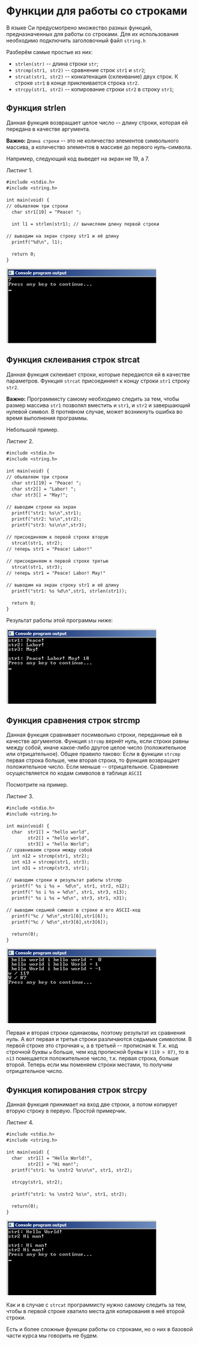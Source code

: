 # Функции для работы со строками

В языке Си предусмотрено множество разных функций, предназначенных для работы со строками. Для их использования необходимо подключить заголовочный файл `string.h`

Разберём самые простые из них:

- `strlen(str)` -- длина строки `str`;
- `strcmp(str1, str2)` -- сравнение строк `str1` и `str2`;
- `strcat(str1, str2)` -- конкатенация (склеивание) двух строк. К строке `str1` в конце приклеивается строка `str2`.
- `strcpy(str1, str2)` -- копирование строки `str2` в строку `str1`;

## Функция strlen

Данная функция возвращает целое число -- длину строки, которая ей передана в качестве аргумента.

**Важно:** `Длина строки` -- это не количество элементов символьного массива, а количество элементов в массиве до первого нуль-символа.

Например, следующий код выведет на экран не 19, а 7.

Листинг 1.

```
#include <stdio.h>
#include <string.h>

int main(void) {
// объявляем три строки
  char str1[19] = "Peace! ";

  int l1 = strlen(str1); // вычисляем длину первой строки

// выводим на экран строку str1 и её длину
  printf("%d\n", l1);

  return 0;
}
```

![Работа функции strlen](./func_strlen.png)

## Функция склеивания строк strcat

Данная функция склеивает строки, которые передаются ей в качестве параметров. Функция `strcat` присоединяет к концу строки `str1` строку `str2`.

**Важно:** Программисту самому необходимо следить за тем, чтобы размер массива `str1` позволял вместить и `str1`, и `str2` и завершающий нулевой символ. В противном случае, может возникнуть ошибка во время выполнения программы.

Небольшой пример.

Листинг 2.

```
#include <stdio.h>
#include <string.h>

int main(void) {
// объявляем три строки
  char str1[19] = "Peace! ";
  char str2[] = "Labor! ";
  char str3[] = "May!";

// выводим строки на экран
  printf("str1: %s\n",str1);
  printf("str2: %s\n",str2);
  printf("str3: %s\n\n",str3);

// присоединяем к первой строке вторую
  strcat(str1, str2);
// теперь str1 = "Peace! Labor!"

// присоединяем к первой строке третью
  strcat(str1, str3);
// теперь str1 = "Peace! Labor! May!"

// выводим на экран строку str1 и её длину
  printf("str1: %s %d\n",str1, strlen(str1));

  return 0;
}
```

Результат работы этой программы ниже:

![Работа функции strcat](./func_strcat.png)


## Функция сравнения строк strcmp

Данная функция сравнивает посимвольно строки, переданные ей в качестве аргументов. Функция `strcmp` вернёт нуль, если строки равны между собой, иначе какое-либо другое целое число (положительное или отрицательное). Общее правило таково: Если в функции `strcmp` первая строка больше, чем вторая строка, то функция возвращает положительное число. Если меньше -- отрицательное. Сравнение осуществляется по кодам символов в таблице `ASCII`

Посмотрите на пример.

Листинг 3.

```
#include <stdio.h>
#include <string.h>

int main(void) {
  char  str1[] = "hello world",
        str2[] = "hello world",
        str3[] = "hello World";
// сравниваем строки между собой
  int n12 = strcmp(str1, str2);
  int n13 = strcmp(str1, str3);
  int n31 = strcmp(str3, str1);

// выводим строки и результат работы strcmp
  printf(" %s i %s =  %d\n", str1, str2, n12);
  printf(" %s i %s = %d\n", str1, str3, n13);
  printf(" %s i %s = %d\n", str3, str1, n31);

// выводим седьмой символ в строке и его ASCII-код
  printf("%c / %d\n",str1[6],str1[6]);
  printf("%c / %d\n",str3[6],str3[6]);

  return(0);
}
```

![Работа функции strcmp](./func_strcmp.png)

Первая и вторая строки одинаковы, поэтому результат их сравнения нуль. А вот первая и третья строки различаются седьмым символом. В первой строке это строчная `w`, а в третьей -- прописная `W`. Т.к. код строчной буквы `w` больше, чем код прописной буквы `W` `(119 > 87)`, то в `n13` помещается положительное число, т.к. первая строка, больше второй. Теперь если мы поменяем строки местами, то получим отрицательное число.

## Функция копирования строк strcpy

Данная функция принимает на вход две строки, а потом копирует вторую строку в первую. Простой примерчик.

Листинг 4.

```
#include <stdio.h>
#include <string.h>

int main(void) {
  char  str1[] = "Hello World!",
        str2[] = "Hi man!";
  printf("str1: %s \nstr2 %s\n\n", str1, str2);

  strcpy(str1, str2);

  printf("str1: %s \nstr2 %s\n", str1, str2);

  return(0);
}
```

![Работа функции strcpy](./func_strcpy.png)

Как и в случае с `strcat` программисту нужно самому следить за тем, чтобы в первой строке хватило места для копирования в неё второй строки.

Есть и более сложные функции работы со строками, но о них в базовой части курса мы говорить не будем.
